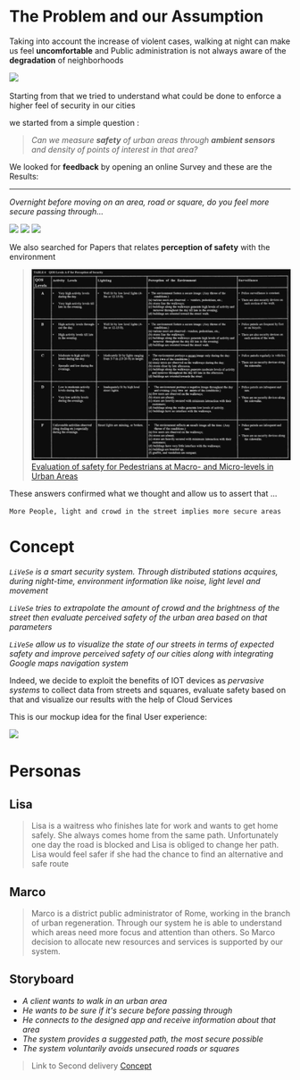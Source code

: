 # The Problem and our Assumption

Taking into account the increase of violent cases, walking at night can make us feel **uncomfortable** and Public administration is not always aware of the **degradation** of neighborhoods

![](https://github.com/nardoz-dev/projectName/blob/main/docs/sharedpictures/2_MainPurpose.jpg)

Starting from that we tried to understand what could be done to enforce a higher feel of security in our cities 

we started from a simple question :

> *Can we measure **safety** of urban areas through **ambient sensors** and density of points of interest in that area?* 

We looked for **feedback** by opening an online Survey and these are the Results: 
*** 
*Overnight before moving on an area, road or square, do you feel more secure passing through...*

![](https://github.com/nardoz-dev/projectName/blob/main/docs/sharedpictures/2_LightGraph.jpg)
![](https://github.com/nardoz-dev/projectName/blob/main/docs/sharedpictures/2_NoiseGraph.jpg)
![](https://github.com/nardoz-dev/projectName/blob/main/docs/sharedpictures/2_CrowdGraph.jpg)

We also searched for Papers that relates **perception of safety** with the environment 

> ![](../sharedpictures/table6.JPG)
> [Evaluation of safety for Pedestrians at Macro- and Micro-levels in Urban Areas](https://onlinepubs.trb.org/Onlinepubs/trr/1995/1502/1502-012.pdf)


These answers confirmed what we thought and allow us to assert that ...

`More People, light and crowd in the street implies more secure areas`

# Concept

*`LiVeSe` is a smart security system. Through distributed stations acquires, during night-time, environment information like noise, light level and movement*

*`LiVeSe` tries to extrapolate the amount of crowd and the brightness of the street then evaluate perceived safety of the urban area based on that parameters*

*`LiVeSe` allow us to visualize the state of our streets in terms of expected safety and improve perceived safety of our cities along with integrating Google maps navigation system*

Indeed, we decide to exploit the benefits of IOT devices as *pervasive systems* to collect data from streets and squares, evaluate safety based on that and visualize our results with the help of Cloud Services

This is our mockup idea for the final User experience:

![](https://github.com/nardoz-dev/projectName/blob/main/docs/sharedpictures/2_WebAppMockup.jpg)

# Personas 

##  Lisa

>Lisa is a waitress who finishes late for work and wants to get home safely. She always comes home from the same path. Unfortunately one day the road is blocked and Lisa is obliged to change her path. Lisa would feel safer if she had the chance to find an alternative and safe route

## Marco

>Marco is a district public administrator of Rome, working in the branch of urban regeneration. Through our system he is able to understand which areas need more focus and attention than others. So Marco decision to allocate new resources and services is supported by our system.

## Storyboard

- *A client wants to walk in an urban area* 
- *He wants to be sure if it's secure before passing through*
- *He connects to the designed app and receive information about that area*
- *The system provides a suggested path, the most secure possible* 
- *The system voluntarily avoids unsecured roads or squares*

> Link to Second delivery [Concept](../2nddelivery/concept2.md)
